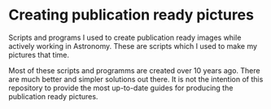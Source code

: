 # Creating publication ready pictures

Scripts and programs I used to create publication ready images while actively working
in Astronomy. These are scripts which I used to make my pictures that time.

Most of these scripts and programms are created over 10 years ago. There are much better
and simpler solutions out there. It is not the intention of this repository to provide
the most up-to-date guides for producing the publication ready pictures.
